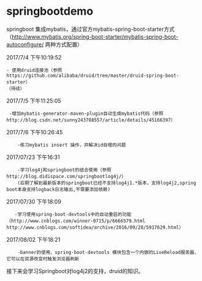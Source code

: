 # springbootdemo

springboot 集成mybatis，通过官方mybatis-spring-boot-starter方式（http://www.mybatis.org/spring-boot-starter/mybatis-spring-boot-autoconfigure/   两种方式配置）

2017/7/4 下午10:19:52 
    
    - 使用druid连接池（参照https://github.com/alibaba/druid/tree/master/druid-spring-boot-starter）
    （待续）
2017/7/5 下午11:25:05
     
     -增加mybatis-generator-maven-plugin自动生成mybatis代码（参照http://blog.csdn.net/sunny243788557/article/details/45166397）
2017/7/6 下午10:26:45

        -练习mybatis insert 操作，并解决id自增的问题
2017/07/23 下午16:31
        
        -学习log4j和springboot的结合使用（参照http://blog.didispace.com/springbootlog4j/）
        (后期了解到最新版本的springboot已经不支持log4j1.*版本，支持log4j2,spring boot本身支持logback日志输出,不需要添加依赖)
  2017/07/30 下午18:09
       
       -学习使用spring-boot-devtools中的自动重启的功能（http://www.cnblogs.com/winner-0715/p/6666579.html http://www.cnblogs.com/softidea/archive/2016/09/28/5917629.html）
       
        
  2017/08/02 下午18:21
  
        -banner的使用、spring-boot-devtools	模块包含一个内嵌的LiveReload服务器，它可以在资源改变时触发浏览器刷新
   
   接下来会学习Springboot对log4j2的支持，druid的知识。